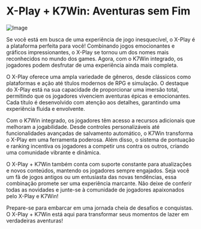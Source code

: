 # X-Play + K7Win: Aventuras sem Fim

![Image](https://github.com/user-attachments/assets/b9de9dee-b60e-46a0-9e49-3c6ca594ed6f)

Se você está em busca de uma experiência de jogo inesquecível, o X-Play é a plataforma perfeita para você! Combinando jogos emocionantes e gráficos impressionantes, o X-Play se tornou um dos nomes mais reconhecidos no mundo dos games. Agora, com o K7Win integrado, os jogadores podem desfrutar de uma experiência ainda mais completa.

O X-Play oferece uma ampla variedade de gêneros, desde clássicos como plataformas e ação até títulos modernos de RPG e simulação. O destaque do X-Play está na sua capacidade de proporcionar uma imersão total, permitindo que os jogadores vivenciem aventuras épicas e emocionantes. Cada título é desenvolvido com atenção aos detalhes, garantindo uma experiência fluida e envolvente.

Com o K7Win integrado, os jogadores têm acesso a recursos adicionais que melhoram a jogabilidade. Desde controles personalizáveis até funcionalidades avançadas de salvamento automático, o K7Win transforma o X-Play em uma ferramenta poderosa. Além disso, o sistema de pontuação e ranking incentiva os jogadores a competir uns contra os outros, criando uma comunidade vibrante e dinâmica.

O X-Play + K7Win também conta com suporte constante para atualizações e novos conteúdos, mantendo os jogadores sempre engajados. Seja você um fã de jogos antigos ou um entusiasta das novas tendências, essa combinação promete ser uma experiência marcante. Não deixe de conferir todas as novidades e junte-se à comunidade de jogadores apaixonados pelo X-Play e K7Win!

Prepare-se para embarcar em uma jornada cheia de desafios e conquistas. O X-Play + K7Win está aqui para transformar seus momentos de lazer em verdadeiras aventuras!